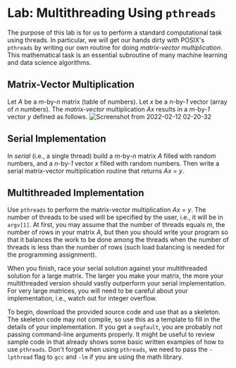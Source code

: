 # Lab: Multithreading Using `pthreads`

The purpose of this lab is for us to perform a standard computational task using threads. 
In particular, we will get our hands dirty with POSIX's `pthreads` by writing our own
routine for doing <i>matrix-vector multiplication</i>. This mathematical task is an essential subroutine of many
machine learning and data science algorithms.

## Matrix-Vector Multiplication
Let *A* be a *m*-by-*n* matrix (table of numbers). Let *x* be a *n*-by-*1* vector (array of *n* numbers). The *matrix-vector* multiplication *Ax* results in a *m*-by-*1* vector *y* defined as follows.
![Screenshot from 2022-02-12 02-20-32](https://user-images.githubusercontent.com/5934852/153705487-0600ad93-a10a-4390-aba5-6d197b21af69.png)

## Serial Implementation
In *serial* (i.e., a single thread) build a *m*-by-*n* matrix *A* filled with random numbers, and a *n*-by-*1* vector *x* filled with random numbers. Then write a serial matrix-vector multiplication routine that returns *Ax = y*.

## Multithreaded Implementation
Use `pthreads` to perform the matrix-vector multiplication *Ax = y*. The number of threads to be used will be specified by the user, i.e., it will be in `argv[1]`. At first, you may assume that the number of threads equals *m*, the number of rows in your matrix *A*, but then you should write your program so that it balances the work to be done among the threads when the number of threads is less than the number of rows (such load balancing is needed for the programming assignment). 

When you finish, race your serial solution against your multithreaded solution for a large matrix. The larger you make your matrix, the more your multithreaded version should vastly outperform your serial implementation. For very large matrices, you will need to be careful about your implementation, i.e., watch out for integer overflow.

To begin, download the provided source code and use that as a skeleton. The skeleton code may not compile, so use this as a template to fill in the details of your implementation. If you get a `segfault`, you are probably not passing command-line arguments properly. It might be useful to review sample code in that already shows some basic written examples of how to use `pthreads`. Don't forget when using `pthreads`, we need to pass the `-lpthread` flag to `gcc` and `-lm` if you are using the math library. 
